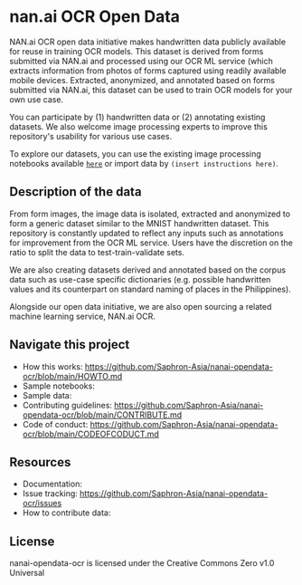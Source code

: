# nan.ai OCR Open Data
NAN.ai OCR open data initiative makes handwritten data publicly available for reuse in training OCR models. This dataset is derived from forms submitted via NAN.ai and processed using our OCR ML service (which extracts information from photos of forms captured using readily available mobile devices. Extracted, anonymized, and annotated based on forms submitted via NAN.ai, this dataset can be used to train OCR models for your own use case.

You can participate by (1) handwritten data or (2) annotating existing datasets. We also welcome image processing experts to improve this repository's usability for various use cases.

To explore our datasets, you can use the existing image processing notebooks available [`here`](#code) or import data by ``(insert instructions here)``.

## Description of the data
From form images, the image data is isolated, extracted and anonymized to form a generic dataset similar to the MNIST handwritten dataset. This repository is constantly updated to reflect any inputs such as annotations for improvement from the OCR ML service. Users have the discretion on the ratio to split the data to test-train-validate sets.

We are also creating datasets derived and annotated based on the corpus data such as use-case specific dictionaries (e.g. possible handwritten values and its counterpart on standard naming of places in the Philippines).

Alongside our open data initiative, we are also open sourcing a related machine learning service, NAN.ai OCR.

## Navigate this project
* How this works: <https://github.com/Saphron-Asia/nanai-opendata-ocr/blob/main/HOWTO.md>
* Sample notebooks: <link>
* Sample data: <link>
* Contributing guidelines: <https://github.com/Saphron-Asia/nanai-opendata-ocr/blob/main/CONTRIBUTE.md> 
* Code of conduct: <https://github.com/Saphron-Asia/nanai-opendata-ocr/blob/main/CODEOFCODUCT.md>

## Resources
* Documentation: <link>
* Issue tracking: <https://github.com/Saphron-Asia/nanai-opendata-ocr/issues>
* How to contribute data: <link>

## License
nanai-opendata-ocr is licensed under the Creative Commons Zero v1.0 Universal
